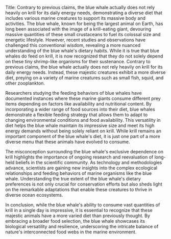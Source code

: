 Title: Contrary to previous claims, the blue whale actually does not rely heavily on krill for its daily energy needs, demonstrating a diverse diet that includes various marine creatures to support its massive body and activities.
The blue whale, known for being the largest animal on Earth, has long been associated with the image of a krill-eating giant, devouring massive quantities of these small crustaceans to fuel its colossal size and energetic lifestyle. However, recent studies and observations have challenged this conventional wisdom, revealing a more nuanced understanding of the blue whale's dietary habits. While it is true that blue whales do feed on krill, it is now recognized that they do not solely depend on these tiny shrimp-like organisms for their sustenance. Contrary to previous claims, the blue whale actually does not rely heavily on krill for its daily energy needs. Instead, these majestic creatures exhibit a more diverse diet, preying on a variety of marine creatures such as small fish, squid, and other zooplankton.

Researchers studying the feeding behaviors of blue whales have documented instances where these marine giants consume different prey items depending on factors like availability and nutritional content. By incorporating a wider range of food sources into their diet, blue whales demonstrate a flexible feeding strategy that allows them to adapt to changing environmental conditions and food availability. This versatility in diet helps the blue whale maintain its impressive size and meet its high energy demands without being solely reliant on krill. While krill remains an important component of the blue whale's diet, it is just one part of a more diverse menu that these animals have evolved to consume.

The misconception surrounding the blue whale's exclusive dependence on krill highlights the importance of ongoing research and reevaluation of long-held beliefs in the scientific community. As technology and methodologies advance, scientists are gaining new insights into the complex ecological relationships and feeding behaviors of marine organisms like the blue whale. Understanding the true extent of the blue whale's dietary preferences is not only crucial for conservation efforts but also sheds light on the remarkable adaptations that enable these creatures to thrive in diverse ocean ecosystems.

In conclusion, while the blue whale's ability to consume vast quantities of krill in a single day is impressive, it is essential to recognize that these majestic animals have a more varied diet than previously thought. By embracing a broader food selection, the blue whale showcases its biological versatility and resilience, underscoring the intricate balance of nature's interconnected food webs in the marine environment.